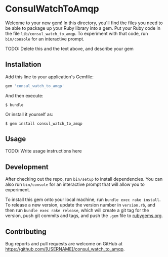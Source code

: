 # ConsulWatchToAmqp

Welcome to your new gem! In this directory, you'll find the files you need to be able to package up your Ruby library into a gem. Put your Ruby code in the file `lib/consul_watch_to_amqp`. To experiment with that code, run `bin/console` for an interactive prompt.

TODO: Delete this and the text above, and describe your gem

## Installation

Add this line to your application's Gemfile:

```ruby
gem 'consul_watch_to_amqp'
```

And then execute:

    $ bundle

Or install it yourself as:

    $ gem install consul_watch_to_amqp

## Usage

TODO: Write usage instructions here

## Development

After checking out the repo, run `bin/setup` to install dependencies. You can also run `bin/console` for an interactive prompt that will allow you to experiment.

To install this gem onto your local machine, run `bundle exec rake install`. To release a new version, update the version number in `version.rb`, and then run `bundle exec rake release`, which will create a git tag for the version, push git commits and tags, and push the `.gem` file to [rubygems.org](https://rubygems.org).

## Contributing

Bug reports and pull requests are welcome on GitHub at https://github.com/[USERNAME]/consul_watch_to_amqp.
